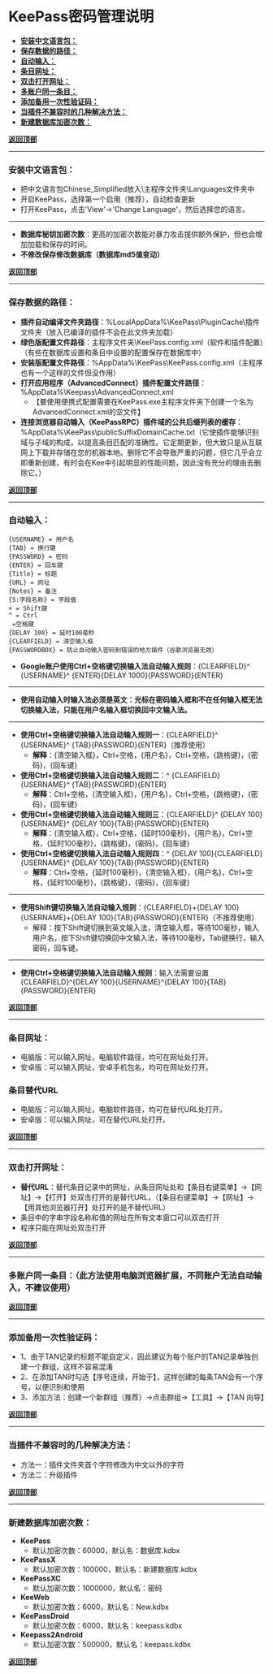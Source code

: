 # <a name="锚点0"></a>KeePass密码管理说明
- <a href="#锚点1">**安装中文语言包：**</a>
- <a href="#锚点2">**保存数据的路径：**</a>
- <a href="#锚点3">**自动输入：**</a>
- <a href="#锚点4">**条目网址：**</a>
- <a href="#锚点5">**双击打开网址：**</a>
- <a href="#锚点6">**多账户同一条目：**</a>
- <a href="#锚点7">**添加备用一次性验证码：**</a>
- <a href="#锚点8">**当插件不兼容时的几种解决方法：**</a>
- <a href="#锚点9">**新建数据库加密次数：**</a>

<a name="锚点1"></a><a href="#锚点0">**返回顶部**</a>
______________________________________________________________________________
### 安装中文语言包：
- 把中文语言包Chinese_Simplified放入\主程序文件夹\Languages文件夹中
- 开启KeePass，选择第一个启用（推荐），自动检查更新
- 打开KeePass，点击'View'→'Change Language'，然后选择您的语言。
______________________________________________________________________________
- **数据库秘钥加密次数**：更高的加密次数能对暴力攻击提供额外保护，但也会增加加载和保存的时间。
- **不修改保存修改数据库（数据库md5值变动）**

<a name="锚点2"></a><a href="#锚点0">**返回顶部**</a>
______________________________________________________________________________
### 保存数据的路径：
- **插件自动编译文件夹路径**：%LocalAppData%\KeePass\PluginCache\插件文件夹（放入已编译的插件不会在此文件夹加载）
- **绿色版配置文件路径**：主程序文件夹\KeePass.config.xml（软件和插件配置）（有些在数据库设置和条目中设置的配置保存在数据库中）
- **安装版配置文件路径**：%AppData%\KeePass\KeePass.config.xml（主程序也有一个这样的文件但没作用）
- **打开应用程序（AdvancedConnect）插件配置文件路径**：%AppData%\Keepass\AdvancedConnect.xml
	- 【要使用便携式配置需要在KeePass.exe主程序文件夹下创建一个名为AdvancedConnect.xml的空文件】
- **连接浏览器自动输入（KeePassRPC）插件域的公共后缀列表的缓存**：%AppData%\KeePass\publicSuffixDomainCache.txt（它使插件能够识别域与子域的构成，以提高条目匹配的准确性。它定期更新，但大致只是从互联网上下载并存储在您的机器本地。删除它不会导致严重的问题，但它几乎会立即重新创建，有时会在Kee中引起明显的性能问题，因此没有充分的理由去删除它。）

<a name="锚点3"></a><a href="#锚点0">**返回顶部**</a>
______________________________________________________________________________
### 自动输入：
	{USERNAME} = 用户名
	{TAB} = 换行键
	{PASSWORD} = 密码
	{ENTER} = 回车键
	{Title} = 标题
	{URL} = 网址
	{Notes} = 备注
	{S:字段名称} = 字段值
	+ = Shift键
	^ = Ctrl
	 =空格键
	{DELAY 100} = 延时100毫秒
	{CLEARFIELD} = 清空输入框
	{PASSWORDBOX} = 防止自动输入密码到错误的地方插件（谷歌浏览器无效）

- **Google账户使用Ctrl+空格键切换输入法自动输入规则**：{CLEARFIELD}^ {USERNAME}^ {ENTER}{DELAY 1000}{PASSWORD}{ENTER}
******************************************************************************
- **使用自动输入时输入法必须是英文：光标在密码输入框和不在任何输入框无法切换输入法，只能在用户名输入框切换回中文输入法。**
******************************************************************************
- **使用Ctrl+空格键切换输入法自动输入规则一**：{CLEARFIELD}^ {USERNAME}^ {TAB}{PASSWORD}{ENTER}（推荐使用）
	- **解释**：{清空输入框}，Ctrl+空格，{用户名}，Ctrl+空格，{跳格键}，{密码}，{回车键}
- **使用Ctrl+空格键切换输入法自动输入规则二**：^ {CLEARFIELD}{USERNAME}^ {TAB}{PASSWORD}{ENTER}
	- **解释**：Ctrl+空格，{清空输入框}，{用户名}，Ctrl+空格，{跳格键}，{密码}，{回车键}
- **使用Ctrl+空格键切换输入法自动输入规则三**：{CLEARFIELD}^ {DELAY 100}{USERNAME}^ {DELAY 100}{TAB}{PASSWORD}{ENTER}
	- **解释**：{清空输入框}，Ctrl+空格，{延时100毫秒}，{用户名}，Ctrl+空格，{延时100毫秒}，{跳格键}，{密码}，{回车键}
- **使用Ctrl+空格键切换输入法自动输入规则四**：^ {DELAY 100}{CLEARFIELD}{USERNAME}^ {DELAY 100}{TAB}{PASSWORD}{ENTER}
	- **解释**：Ctrl+空格，{延时100毫秒}，{清空输入框}，{用户名}，Ctrl+空格，{延时100毫秒}，{跳格键}，{密码}，{回车键}
******************************************************************************
- **使用Shift键切换输入法自动输入规则**：{CLEARFIELD}+{DELAY 100}{USERNAME}+{DELAY 100}{TAB}{PASSWORD}{ENTER}（不推荐使用）
	- 解释：按下Shift键切换到英文输入法，清空输入框，等待100毫秒，输入用户名，按下Shift键切换回中文输入法，等待100毫秒，Tab键换行，输入密码，回车键。
******************************************************************************
- **使用Ctrl+空格键切换输入法自动输入规则**：输入法需要设置{CLEARFIELD}^{DELAY 100}{USERNAME}^{DELAY 100}{TAB}{PASSWORD}{ENTER}

<a name="锚点4"></a><a href="#锚点0">**返回顶部**</a>
______________________________________________________________________________
### 条目网址：
- 电脑版：可以输入网址，电脑软件路径，均可在网址处打开。
- 安卓版：可以输入网址，安卓手机包名，均可在网址处打开。
### 条目替代URL
- 电脑版：可以输入网址，电脑软件路径，均可在替代URL处打开。
- 安卓版：可以输入网址，可在替代URL处打开。

<a name="锚点5"></a><a href="#锚点0">**返回顶部**</a>
______________________________________________________________________________
### 双击打开网址：
- **替代URL**：替代条目记录中的网址，从条目网址处和【条目右键菜单】→【网址】→【打开】处双击打开的是替代URL，（【条目右键菜单】→【网址】→【用其他浏览器打开】处打开的是不替代URL）
- 条目中的字串字段名称和值的网址在所有文本窗口可以双击打开
- 程序只能在网址处双击打开

<a name="锚点6"></a><a href="#锚点0">**返回顶部**</a>
______________________________________________________________________________
### 多账户同一条目：（此方法使用电脑浏览器扩展，不同账户无法自动输入，不建议使用）

<a name="锚点7"></a><a href="#锚点0">**返回顶部**</a>
______________________________________________________________________________
### 添加备用一次性验证码：
- 1、由于TAN记录的标题不能自定义，因此建议为每个账户的TAN记录单独创建一个群组，这样不容易混淆
- 2、在添加TAN时勾选【序号连续，开始于】，这样创建的每条TAN会有一个序号，以便识别和使用
- 3、添加方法：创建一个新群组（推荐）→点击群组→【工具】→【TAN 向导】

<a name="锚点8"></a><a href="#锚点0">**返回顶部**</a>
______________________________________________________________________________
### 当插件不兼容时的几种解决方法：
- 方法一：插件文件夹首个字符修改为中文以外的字符
- 方法二：升级插件

<a name="锚点9"></a><a href="#锚点0">**返回顶部**</a>
______________________________________________________________________________
### 新建数据库加密次数：
- **KeePass**
	- 默认加密次数：60000，默认名：数据库.kdbx
- **KeePassX**
	- 默认加密次数：100000，默认名：新建数据库.kdbx
- **KeePassXC**
	- 默认加密次数：1000000，默认名：密码
- **KeeWeb**
	- 默认加密次数：6000，默认名：New.kdbx
- **KeePassDroid**
	- 默认加密次数：6000，默认名：keepass.kdbx
- **Keepass2Android**
	- 默认加密次数：500000，默认名：keepass.kdbx

<a href="#锚点0">**返回顶部**</a>